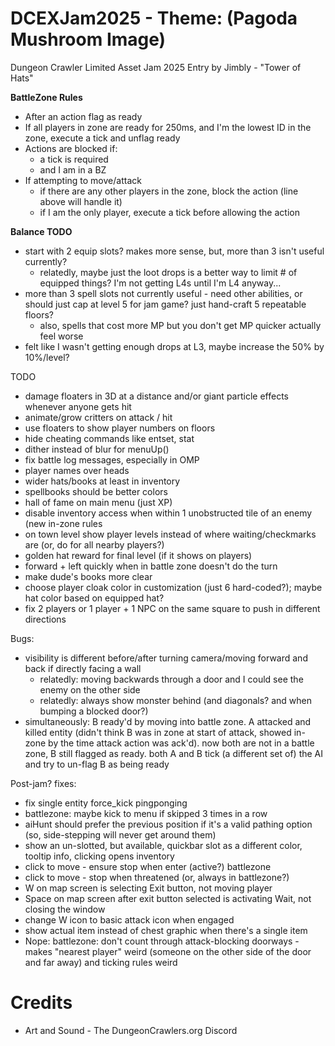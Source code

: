 DCEXJam2025 - Theme: (Pagoda Mushroom Image)
============================

Dungeon Crawler Limited Asset Jam 2025 Entry by Jimbly - "Tower of Hats"

**BattleZone Rules**
* After an action flag as ready
* If all players in zone are ready for 250ms, and I'm the lowest ID in the zone, execute a tick and unflag ready
* Actions are blocked if:
  * a tick is required
  * and I am in a BZ
* If attempting to move/attack
  * if there are any other players in the zone, block the action (line above will handle it)
  * if I am the only player, execute a tick before allowing the action

**Balance TODO**
* start with 2 equip slots?  makes more sense, but, more than 3 isn't useful currently?
  * relatedly, maybe just the loot drops is a better way to limit # of equipped things? I'm not getting L4s until I'm L4 anyway...
* more than 3 spell slots not currently useful - need other abilities, or should just cap at level 5 for jam game? just hand-craft 5 repeatable floors?
  * also, spells that cost more MP but you don't get MP quicker actually feel worse
* felt like I wasn't getting enough drops at L3, maybe increase the 50% by 10%/level?

TODO
* damage floaters in 3D at a distance and/or giant particle effects whenever anyone gets hit
* animate/grow critters on attack / hit
* use floaters to show player numbers on floors
* hide cheating commands like entset, stat
* dither instead of blur for menuUp()
* fix battle log messages, especially in OMP
* player names over heads
* wider hats/books at least in inventory
* spellbooks should be better colors
* hall of fame on main menu (just XP)
* disable inventory access when within 1 unobstructed tile of an enemy (new in-zone rules
* on town level show player levels instead of where waiting/checkmarks are (or, do for all nearby players?)
* golden hat reward for final level (if it shows on players)
* forward + left quickly when in battle zone doesn't do the turn
* make dude's books more clear
* choose player cloak color in customization (just 6 hard-coded?); maybe hat color based on equipped hat?
* fix 2 players or 1 player + 1 NPC on the same square to push in different directions

Bugs:
* visibility is different before/after turning camera/moving forward and back if directly facing a wall
  * relatedly: moving backwards through a door and I could see the enemy on the other side
  * relatedly: always show monster behind (and diagonals? and when bumping a blocked door?)
* simultaneously: B ready'd by moving into battle zone. A attacked and killed entity (didn't think B was in zone at start of attack, showed in-zone by the time attack action was ack'd). now both are not in a battle zone, B still flagged as ready.  both A and B tick (a different set of) the AI and try to un-flag B as being ready

Post-jam? fixes:
* fix single entity force_kick pingponging
* battlezone: maybe kick to menu if skipped 3 times in a row
* aiHunt should prefer the previous position if it's a valid pathing option (so, side-stepping will never get around them)
* show an un-slotted, but available, quickbar slot as a different color, tooltip info, clicking opens inventory
* click to move - ensure stop when enter (active?) battlezone
* click to move - stop when threatened (or, always in battlezone?)
* W on map screen is selecting Exit button, not moving player
* Space on map screen after exit button selected is activating Wait, not closing the window
* change W icon to basic attack icon when engaged
* show actual item instead of chest graphic when there's a single item
* Nope: battlezone: don't count through attack-blocking doorways - makes "nearest player" weird (someone on the other side of the door and far away) and ticking rules weird

Credits
=======

* Art and Sound - The DungeonCrawlers.org Discord

